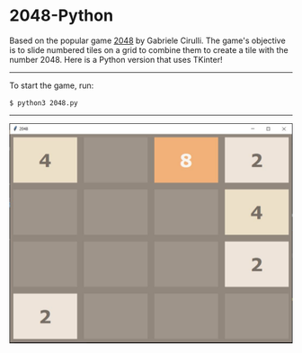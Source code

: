 2048-Python 
==================
Based on the popular game [2048](https://github.com/Jaidev810/2048-Game) by Gabriele Cirulli. The game's objective is to slide numbered tiles on a grid to combine them to create a tile with the number 2048. Here is a Python version that uses TKinter!

-----------------
To start the game, run:

    $ python3 2048.py
    
-----------------
![Screen Shot](/ss.JPG?raw=true "Screen Shot")
